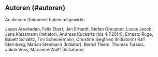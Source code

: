 ## Autoren {#autoren}

An diesem Dokument haben mitgewirkt:

Jayan Areekadan,
Felix Ebert,
Jan Erhardt,
Stefan Graupner,
Lucas Jacob,
Jens Klessmann (Initiator),
Andreas Kuckartz (bis 4.7.2014),
Ernesto Ruge,
Babett Schalitz,
Tim Scheuermann,
Christine Siegfried (Initiatorin)
Ralf Sternberg,
Marian Steinbach (Initiator),
Bernd Thiem,
Thomas Tursics,
Jakob Voss,
Marianne Wulff (Initiatorin)
